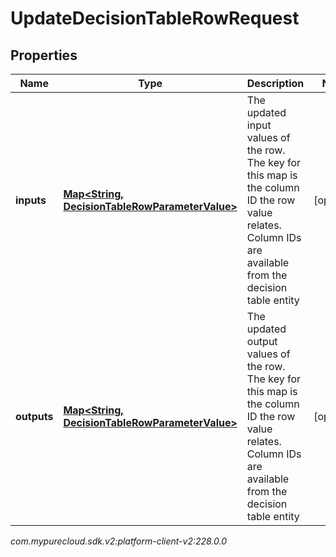 # UpdateDecisionTableRowRequest


## Properties

| Name | Type | Description | Notes |
| ------------ | ------------- | ------------- | ------------- |
| **inputs** | [**Map&lt;String, DecisionTableRowParameterValue&gt;**](DecisionTableRowParameterValue) | The updated input values of the row. The key for this map is the column ID the row value relates. Column IDs are available from the decision table entity |  [optional] |
| **outputs** | [**Map&lt;String, DecisionTableRowParameterValue&gt;**](DecisionTableRowParameterValue) | The updated output values of the row. The key for this map is the column ID the row value relates. Column IDs are available from the decision table entity |  [optional] |




_com.mypurecloud.sdk.v2:platform-client-v2:228.0.0_
